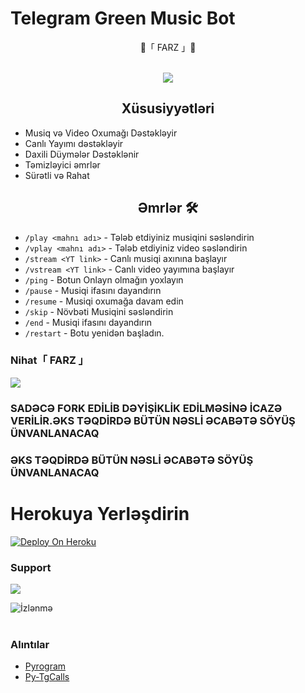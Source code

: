 # Telegram Green Music Bot

<p align="center">
   🔱「 FARZ 」🔱
 <br>
 <br>
  

<p align="center"><img src="https://telegra.ph/file/6e420e91d0ceb5706f7bd.jpg"></a></p>





<h2 align="center"> Xüsusiyyətləri </h2> 
<ul>
     <li>Musiq və Video Oxumağı Dəstəkləyir</li>
     <li>Canlı Yayımı dəstəkləyir</li>
     <li>Daxili Düymələr Dəstəklənir</li>
     <li>Təmizləyici əmrlər</li>
     <li>Sürətli və Rahat</li>
</ul>


<h2 align="center"> Əmrlər 🛠 </h2>


- `/play <mahnı adı>` - Tələb etdiyiniz musiqini səsləndirin
- `/vplay <mahnı adı>` - Tələb etdiyiniz video səsləndirin
- `/stream <YT link>` - Canlı musiqi axınına başlayır
- `/vstream <YT link>` - Canlı video yayımına başlayır
- `/ping` - Botun Onlayn olmağın yoxlayın
- `/pause` - Musiqi ifasını dayandırın
- `/resume` - Musiqi oxumağa davam edin
- `/skip` - Növbəti Musiqini səsləndirin
- `/end` - Musiqi ifasını dayandırın
- `/restart` - Botu yenidən başladın.

### Nihat「 FARZ 」
<a href="https://telegram.me/nihatfarz"><img src="https://img.shields.io/badge/-Nihat 「 FARZ 」-blue.svg?style=for-the-badge&logo=Telegram"></a>

### SADƏCƏ FORK EDİLİB DƏYİŞİKLİK EDİLMƏSİNƏ İCAZƏ VERİLİR.ƏKS TƏQDİRDƏ BÜTÜN NƏSLİ ƏCABƏTƏ SÖYÜŞ ÜNVANLANACAQ
### ƏKS TƏQDİRDƏ BÜTÜN NƏSLİ ƏCABƏTƏ SÖYÜŞ ÜNVANLANACAQ

# Herokuya Yerləşdirin 

[![Deploy On Heroku](https://img.shields.io/badge/heroku-%23430098.svg?style=for-the-badge&logo=heroku&logoColor=white)](https://heroku.com/deploy?template=https://github.com/Nihat-Farz/GreenMusicBot)



 
### Support 
<a href="https://telegram.me/WebMMCSupport"><img src="https://img.shields.io/badge/-WebMMC-blue.svg?style=for-the-badge&logo=Telegram"></a>

![İzlənmə](https://visitor-badge.laobi.icu/badge?page_id=nihatfarz.GreenMusicBot)
<br>
<br>


### Alıntılar

- [Pyrogram](https://github.com/pyrogram/pyrogram) 
- [Py-TgCalls](https://github.com/pytgcalls/pytgcalls) 

